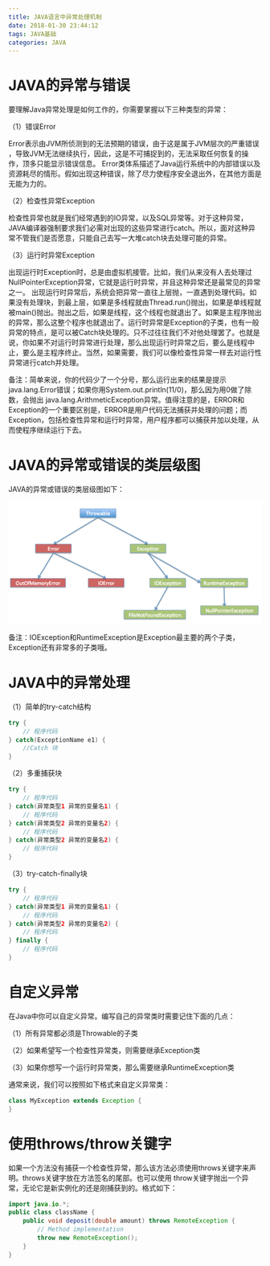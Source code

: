 ```yaml
---
title: JAVA语言中异常处理机制
date: 2018-01-30 23:44:12
tags: JAVA基础
categories: JAVA
---
```


# JAVA的异常与错误

要理解Java异常处理是如何工作的，你需要掌握以下三种类型的异常：

（1）错误Error

Error表示由JVM所侦测到的无法预期的错误，由于这是属于JVM层次的严重错误 ，导致JVM无法继续执行，因此，这是不可捕捉到的，无法采取任何恢复的操作，顶多只能显示错误信息。 Error类体系描述了Java运行系统中的内部错误以及资源耗尽的情形。假如出现这种错误，除了尽力使程序安全退出外，在其他方面是无能为力的。

（2）检查性异常Exception

检查性异常也就是我们经常遇到的IO异常，以及SQL异常等。对于这种异常，JAVA编译器强制要求我们必需对出现的这些异常进行catch。所以，面对这种异常不管我们是否愿意，只能自己去写一大堆catch块去处理可能的异常。

（3）运行时异常Exception

出现运行时Exception时，总是由虚拟机接管。比如，我们从来没有人去处理过NullPointerException异常，它就是运行时异常，并且这种异常还是最常见的异常之一。 出现运行时异常后，系统会把异常一直往上层抛，一直遇到处理代码。如果没有处理块，到最上层，如果是多线程就由Thread.run()抛出，如果是单线程就被main()抛出。抛出之后，如果是线程，这个线程也就退出了。如果是主程序抛出的异常，那么这整个程序也就退出了。运行时异常是Exception的子类，也有一般异常的特点，是可以被Catch块处理的。只不过往往我们不对他处理罢了。也就是说，你如果不对运行时异常进行处理，那么出现运行时异常之后，要么是线程中止，要么是主程序终止。当然，如果需要，我们可以像检查性异常一样去对运行性异常进行catch并处理。

备注：简单来说，你的代码少了一个分号，那么运行出来的结果是提示java.lang.Error错误；如果你用System.out.println(11/0)，那么因为用0做了除数，会抛出 java.lang.ArithmeticException异常。值得注意的是，ERROR和Exception的一个重要区别是，ERROR是用户代码无法捕获并处理的问题；而Exception，包括检查性异常和运行时异常，用户程序都可以捕获并加以处理，从而使程序继续运行下去。

# JAVA的异常或错误的类层级图

JAVA的异常或错误的类层级图如下：

![](/images/java_syntax_10_1.png)

备注：IOException和RuntimeException是Exception最主要的两个子类，Exception还有非常多的子类哦。

# JAVA中的异常处理

（1）简单的try-catch结构

```java
try {
    // 程序代码
} catch(ExceptionName e1) {
    //Catch 块
}
```

（2）多重捕获块

```java
try {
    // 程序代码
} catch(异常类型1 异常的变量名1) {
    // 程序代码
} catch(异常类型2 异常的变量名2) {
    // 程序代码
} catch(异常类型2 异常的变量名2) {
    // 程序代码
}
```

（3）try-catch-finally块

```java
try {
    // 程序代码
} catch(异常类型1 异常的变量名1) {
    // 程序代码
} catch(异常类型2 异常的变量名2) {
    // 程序代码
} finally {
    // 程序代码
}
```

# 自定义异常

在Java中你可以自定义异常。编写自己的异常类时需要记住下面的几点：

（1）所有异常都必须是Throwable的子类

（2）如果希望写一个检查性异常类，则需要继承Exception类

（3）如果你想写一个运行时异常类，那么需要继承RuntimeException类

通常来说，我们可以按照如下格式来自定义异常类：

```java
class MyException extends Exception {
}
```

# 使用throws/throw关键字

如果一个方法没有捕获一个检查性异常，那么该方法必须使用throws关键字来声明。throws关键字放在方法签名的尾部。也可以使用 throw关键字抛出一个异常，无论它是新实例化的还是刚捕获到的。格式如下：

```java
import java.io.*;
public class className {
    public void deposit(double amount) throws RemoteException {
        // Method implementation
        throw new RemoteException();
    }
}
```
